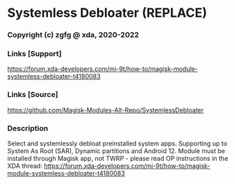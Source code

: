 # Systemless Debloater (REPLACE)
### Copyright (c) zgfg @ xda, 2020-2022

### Links [Support]
https://forum.xda-developers.com/mi-9t/how-to/magisk-module-systemless-debloater-t4180083

### Links [Source]
https://github.com/Magisk-Modules-Alt-Repo/SystemlessDebloater

### Description
Select and systemlessly debloat preinstalled system apps. Supporting up to System As Root (SAR), Dynamic partitions and Android 12. Module must be installed through Magisk app, not TWRP - please read OP instructions in the XDA thread:
https://forum.xda-developers.com/mi-9t/how-to/magisk-module-systemless-debloater-t4180083
